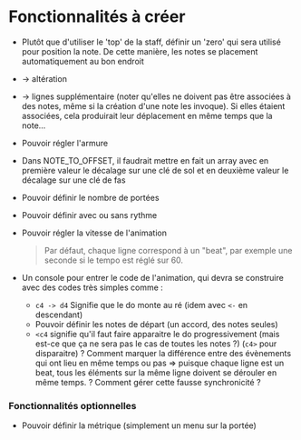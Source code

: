 # Fonctionnalités à créer

* Plutôt que d'utiliser le 'top' de la staff, définir un 'zero' qui sera
  utilisé pour position la note. De cette manière, les notes se placement
  automatiquement au bon endroit
* -> altération
* -> lignes supplémentaire (noter qu'elles ne doivent pas être associées à 
      des notes, même si la création d'une note les invoque). Si elles étaient
      associées, cela produirait leur déplacement en même temps que la note…
    
* Pouvoir régler l'armure
* Dans NOTE_TO_OFFSET, il faudrait mettre en fait un array avec en première
  valeur le décalage sur une clé de sol et en deuxième valeur le décalage sur
  une clé de fas
* Pouvoir définir le nombre de portées
* Pouvoir définir avec ou sans rythme
* Pouvoir régler la vitesse de l'animation
  > Par défaut, chaque ligne correspond à un "beat", par exemple une seconde si
  le tempo est réglé sur 60.
* Un console pour entrer le code de l'animation, qui devra se construire avec
  des codes très simples comme&nbsp;:
  - `c4 -> d4` Signifie que le do monte au ré (idem avec `<-` en descendant)
  - Pouvoir définir les notes de départ (un accord, des notes seules)
  - `<c4` signifie qu'il faut faire apparaitre le do progressivement (mais
  est-ce que ça ne sera pas le cas de toutes les notes&nbsp;?) (`c4>` pour disparaitre)
  ? Comment marquer la différence entre des évènements qui ont lieu en même temps
  ou pas => puisque chaque ligne est un beat, tous les éléments sur la même ligne
  doivent se dérouler en même temps.
  ? Comment gérer cette fausse synchronicité ?
  

### Fonctionnalités optionnelles

* Pouvoir définir la métrique (simplement un menu sur la portée)